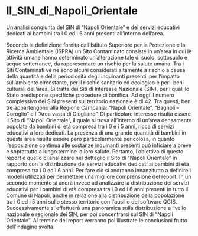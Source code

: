 # Il_SIN_di_Napoli_Orientale
Un’analisi congiunta del SIN di “Napoli Orientale” e dei servizi educativi dedicati ai bambini tra i 0 ed i 6 anni presenti all’interno dell’area.

Secondo la definizione fornita dall’Istituto Superiore per la Protezione e la Ricerca Ambientale (ISPRA) un Sito Contaminato consiste in un’area in cui le attività umane hanno determinato un’alterazione tale di suolo, sottosuolo e acque sotterranee, da rappresentare un rischio per la salute umana. Tra i Siti Contaminati ve ne sono alcuni considerati altamente a rischio a causa della quantità e della pericolosità degli inquinanti presenti, per l’impatto sull’ambiente circostante, per il rischio sanitario ed ecologico e per i beni culturali dell’area. Si tratta dei Siti di Interesse Nazionale (SIN), per i quali lo Stato predispone specifiche procedure di bonifica.
Ad oggi il numero complessivo dei SIN presenti sul territorio nazionale è di 42. Tra questi, ben tre appartengono alla Regione Campania: “Napoli Orientale”, “Bagnoli – Coroglio” e l’“Area vasta di Giugliano”. Di particolare interesse risulta essere il Sito di “Napoli Orientale”, il quale si trova all’interno di un’area densamente popolata da bambini di età compresa tra i 0 e i 5 anni, ricca di servizi educativi a loro dedicati. La presenza di una grande quantità di bambini in questa area risulta essere però particolarmente pericolosa, in quanto l’esposizione continua alle sostanze inquinanti presenti può inficiare a breve e soprattutto a lungo termine la loro salute. 
Pertanto, l’obiettivo di questo report è quello di analizzare nel dettaglio il Sito di “Napoli Orientale” in rapporto con la distribuzione dei servizi educativi dedicati ai bambini di età compresa tra i 0 ed i 6 anni. Per fare ciò si andranno innanzitutto a definire i modelli utilizzati per permettere una migliore comprensione del report. In un secondo momento si andrà invece ad analizzare la distribuzione dei servizi educativi per i bambini di età compresa tra i 0 ed i 6 anni presenti in tutto il Comune di Napoli, anche in relazione alla distribuzione della popolazione tra i 0 ed i 5 anni sullo stesso territorio con l'ausilio del software QGIS. Successivamente si effettuerà una panoramica sulla distribuzione a livello nazionale e regionale dei SIN, per poi concentrarsi sul SIN di “Napoli Orientale”. Al termine del report verranno poi illustrate le conclusioni frutto dell’indagine svolta.
